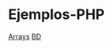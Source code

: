 # Ejemplos-PHP

[Arrays](https://github.com/ComandPromt/Ejemplos-PHP/tree/master/Arrays)
[BD](https://github.com/ComandPromt/Ejemplos-PHP/tree/master/BD)

